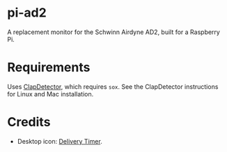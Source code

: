 # pi-ad2
A replacement monitor for the Schwinn Airdyne AD2, built for a Raspberry Pi.

# Requirements
Uses [ClapDetector](https://github.com/tom-s/clap-detector), which requires `sox`. See the ClapDetector instructions for Linux and Mac installation.

# Credits
* Desktop icon: [Delivery Timer](https://www.onlinewebfonts.com/icon/6644).